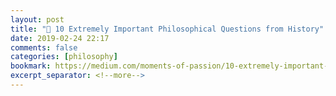 ```yaml
---
layout: post
title: "🔖 10 Extremely Important Philosophical Questions from History"
date: 2019-02-24 22:17
comments: false
categories: [philosophy]
bookmark: https://medium.com/moments-of-passion/10-extremely-important-philosophical-questions-from-history-b5a61c84745e
excerpt_separator: <!--more-->
---
```

<!--more-->
